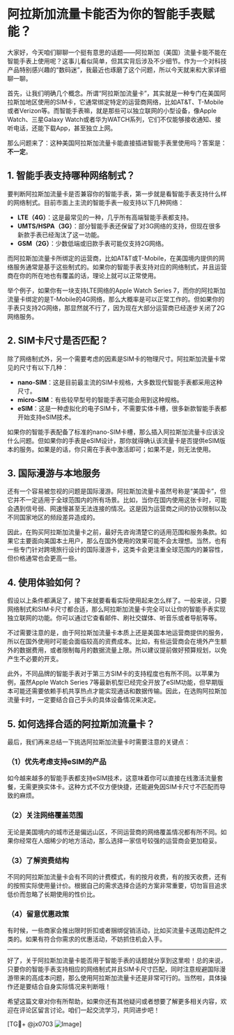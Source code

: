 # 阿拉斯加流量卡能否为你的智能手表赋能？

大家好，今天咱们聊聊一个挺有意思的话题——阿拉斯加（美国）流量卡能不能在智能手表上使用呢？这事儿看似简单，但其实背后涉及不少细节。作为一个对科技产品特别感兴趣的“数码迷”，我最近也琢磨了这个问题，所以今天就来和大家详细聊一聊。

首先，让我们明确几个概念。所谓“阿拉斯加流量卡”，其实就是一种专门在美国阿拉斯加地区使用的SIM卡，它通常绑定特定的运营商网络，比如AT&T、T-Mobile或者Verizon等。而智能手表嘛，就是那些可以独立联网的小型设备，像Apple Watch、三星Galaxy Watch或者华为WATCH系列，它们不仅能够接收通知、接听电话，还能下载App，甚至独立上网。

那么问题来了：这种美国阿拉斯加流量卡能直接插进智能手表里使用吗？答案是：**不一定**。

## 1. 智能手表支持哪种网络制式？
要判断阿拉斯加流量卡是否兼容你的智能手表，第一步就是看智能手表支持什么样的网络制式。目前市面上主流的智能手表一般支持以下几种网络：

- **LTE（4G）**：这是最常见的一种，几乎所有高端智能手表都支持。
- **UMTS/HSPA（3G）**：部分智能手表还保留了对3G网络的支持，但现在很多新款手表已经淘汰了这一功能。
- **GSM（2G）**：少数低端或旧款手表可能仅支持2G网络。

而阿拉斯加流量卡所绑定的运营商，比如AT&T或T-Mobile，在美国境内提供的网络服务通常是基于这些制式的。如果你的智能手表支持对应的网络制式，并且运营商在你的所在地也有覆盖的话，理论上就可以正常使用。

举个例子，如果你有一块支持LTE网络的Apple Watch Series 7，而你的阿拉斯加流量卡绑定的是T-Mobile的4G网络，那么大概率是可以正常工作的。但如果你的手表只支持2G网络，那显然就不行了，因为现在大部分运营商已经逐步关闭了2G网络服务。

## 2. SIM卡尺寸是否匹配？
除了网络制式外，另一个需要考虑的因素是SIM卡的物理尺寸。阿拉斯加流量卡常见的尺寸有以下几种：

- **nano-SIM**：这是目前最主流的SIM卡规格，大多数现代智能手表都采用这种尺寸。
- **micro-SIM**：有些较早型号的智能手表可能会用到这种规格。
- **eSIM**：这是一种虚拟化的电子SIM卡，不需要实体卡槽，很多新款智能手表都开始支持eSIM技术。

如果你的智能手表配备了标准的nano-SIM卡槽，那么插入阿拉斯加流量卡应该没什么问题。但如果你的手表是eSIM设计，那你就得确认该流量卡是否提供eSIM版本的服务。如果是的话，你只需在手表中激活即可；如果不是，则无法使用。

## 3. 国际漫游与本地服务
还有一个容易被忽视的问题是国际漫游。阿拉斯加流量卡虽然号称是“美国卡”，但它并不一定适用于全球范围内的所有场景。比如，当你在国内使用这张卡时，可能会遇到信号弱、网速慢甚至无法连接的情况。这是因为运营商之间的协议限制以及不同国家地区的频段差异造成的。

因此，在购买阿拉斯加流量卡之前，最好先咨询清楚它的适用范围和服务条款。如果它主要面向美国本土用户，那么在国外使用的效果可能不会太理想。当然，也有一些专门针对跨境旅行设计的国际漫游卡，这类卡会更注重全球范围内的兼容性，但价格通常也会更高一些。

## 4. 使用体验如何？
假设以上条件都满足了，接下来就要看看实际使用起来怎么样了。一般来说，只要网络制式和SIM卡尺寸都合适，那么阿拉斯加流量卡完全可以让你的智能手表实现独立联网的功能。你可以通过它查看邮件、刷社交媒体、听音乐或者导航等等。

不过需要注意的是，由于阿拉斯加流量卡本质上还是美国本地运营商提供的服务，所以在国外使用时可能会面临较高的资费成本。比如，有些运营商会在境外产生额外的数据费用，或者限制每月的数据流量上限。所以建议提前做好预算规划，以免产生不必要的开支。

此外，不同品牌的智能手表对于第三方SIM卡的支持程度也有所不同。以苹果为例，虽然Apple Watch Series 7等最新机型已经完全开放了eSIM功能，但早期版本可能还需要依赖手机共享热点才能实现通话和数据传输。因此，在选购阿拉斯加流量卡时，一定要结合自己手头的具体设备情况来决定。

## 5. 如何选择合适的阿拉斯加流量卡？
最后，我们再来总结一下挑选阿拉斯加流量卡时需要注意的关键点：

### （1）优先考虑支持eSIM的产品
如今越来越多的智能手表都支持eSIM技术，这意味着你可以直接在线激活流量套餐，无需更换实体卡。这种方式不仅方便快捷，还能避免因SIM卡尺寸不匹配而导致的麻烦。

### （2）关注网络覆盖范围
无论是美国境内的城市还是偏远山区，不同运营商的网络覆盖情况都有所不同。如果你经常在人烟稀少的地方活动，那么选择一家信号较强的运营商会更加稳妥。

### （3）了解资费结构
不同的阿拉斯加流量卡会有不同的计费模式，有的按月收费，有的按天收费，还有的按照实际使用量计价。根据自己的需求选择合适的方案非常重要，切勿盲目追求低价而忽略了长期使用的性价比。

### （4）留意优惠政策
有时候，一些商家会推出限时折扣或者捆绑促销活动，比如买流量卡送周边配件之类的。如果有符合你需求的优惠活动，不妨抓住机会入手。

---

好了，关于阿拉斯加流量卡能否用于智能手表的话题就分享到这里啦！总的来说，只要你的智能手表支持相应的网络制式并且SIM卡尺寸匹配，同时注意规避国际漫游带来的高成本问题，那么使用阿拉斯加流量卡还是非常可行的。当然啦，具体操作还是要结合自身实际情况来判断哦！

希望这篇文章对你有所帮助，如果你还有其他疑问或者想要了解更多相关内容，欢迎在评论区留言讨论。咱们一起交流学习，共同进步吧！

[TG💪+ @jx0703 ![Image](https://github.com/user-attachments/assets/dbca1d08-cadb-493c-b0ec-ad6f7a83f270)]